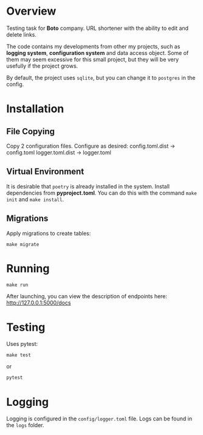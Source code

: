 # Overview

Testing task for **Boto** company. URL shortener with the ability to edit and delete links.

The code contains my developments from other my projects, such as **logging system**, **configuration system** and data
access object.
Some of them may seem excessive for this small project, but they will be very usefully if the project grows.

By default, the project uses `sqlite`, but you can change it to `postgres` in the config.

# Installation

## File Copying

Copy 2 configuration files. Configure as desired:
config.toml.dist -> config.toml
logger.toml.dist -> logger.toml

## Virtual Environment

It is desirable that `poetry` is already installed in the system.
Install dependencies from **pyproject.toml**.
You can do this with the command `make init` and `make install`.

## Migrations

Apply migrations to create tables:

```
make migrate
```

# Running

```
make run
```

After launching, you can view the description of endpoints here:
http://127.0.0.1:5000/docs

# Testing

Uses pytest:

```
make test
```

or

```
pytest
```

# Logging

Logging is configured in the `config/logger.toml` file.
Logs can be found in the `logs` folder.